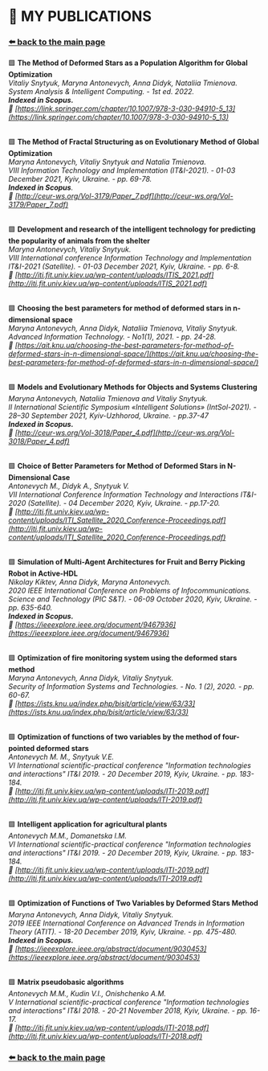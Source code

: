 # 📄 MY PUBLICATIONS
### [⬅️ back to the main page](./) 

🟩 <b>The Method of Deformed Stars as a Population Algorithm for Global Optimization</b> <br/>
<i>Vitaliy Snytyuk, Maryna Antonevych, Anna Didyk, Nataliia Tmienova. <br/>
System Analysis & Intelligent Computing. - 1st ed. 2022.  <br/>
<b>Indexed in Scopus.</b> <br/>
🔗 [https://link.springer.com/chapter/10.1007/978-3-030-94910-5_13](https://link.springer.com/chapter/10.1007/978-3-030-94910-5_13)</i> <br/><br/>
 
🟩 <b>The Method of Fractal Structuring as on Evolutionary Method of Global Optimization</b> <br/> 
<i>Maryna Antonevych, Vitaliy Snytyuk and Natalia Tmienova. <br/>
VIII Information Technology and Implementation (IT&I-2021). - 01-03 December 2021, Kyiv, Ukraine. - pp. 69-78. <br/>
<b>Indexed in Scopus</b>.<br/>
🔗 [http://ceur-ws.org/Vol-3179/Paper_7.pdf](http://ceur-ws.org/Vol-3179/Paper_7.pdf) </i> <br/><br/>
    
🟩 <b>Development and research of the intelligent technology for predicting the popularity of animals from the shelter</b> <br/>
<i>Maryna Antonevych, Vitaliy Snytyuk. <br/>
VIIІ International conference Information Technology and Implementation IT&I-2021 (Satellite). - 01-03 December 2021, Kyiv, Ukraine. - pp. 6-8.<br/>
🔗 [http://iti.fit.univ.kiev.ua/wp-content/uploads/ITIS_2021.pdf](http://iti.fit.univ.kiev.ua/wp-content/uploads/ITIS_2021.pdf) </i> <br/><br/>
   
🟩 <b>Choosing the best parameters for method of deformed stars in n-dimensional space</b><br/>
<i>Maryna Antonevych, Anna Didyk, Nataliia Tmienova, Vitaliy Snytyuk. <br/>
Advanced Information Technology. - No1(1), 2021. - pp. 24-28. <br/>
🔗 [https://ait.knu.ua/choosing-the-best-parameters-for-method-of-deformed-stars-in-n-dimensional-space/](https://ait.knu.ua/choosing-the-best-parameters-for-method-of-deformed-stars-in-n-dimensional-space/) </i><br/><br/>
    
🟩 <b>Models and Evolutionary Methods for Objects and Systems Clustering</b><br/>
<i>Maryna Antonevych, Nataliia Tmienova and Vitaliy Snytyuk. <br/>
II International Scientific Symposium «Intelligent Solutions» (IntSol-2021). -  28–30 September 2021, Kyiv-Uzhhorod, Ukraine. - pp.37-47 <br/>
<b>Indexed in Scopus. </b><br/>
🔗 [http://ceur-ws.org/Vol-3018/Paper_4.pdf](http://ceur-ws.org/Vol-3018/Paper_4.pdf) </i><br/><br/>
    
🟩 <b>Choice of Better Parameters for Method of Deformed Stars in N-Dimensional Case</b><br/>
<i>Antonevych M., Didyk A., Snytyuk V. <br/>
VII International Conference Information Technology and Interactions IT&I-2020 (Satellite). - 04 December 2020, Kyiv, Ukraine. - pp.17-20.<br/>
🔗 [http://iti.fit.univ.kiev.ua/wp-content/uploads/ITI_Satellite_2020_Conference-Proceedings.pdf](http://iti.fit.univ.kiev.ua/wp-content/uploads/ITI_Satellite_2020_Conference-Proceedings.pdf) </i><br/><br/>
    
🟩 <b>Simulation of Multi-Agent Architectures for Fruit and Berry Picking Robot in Active-HDL</b><br/>
<i>Nikolay Kiktev, Anna Didyk, Maryna Antonevych. <br/> 
2020 IEEE International Conference on Problems of Infocommunications. Science and Technology (PIC S&T). - 06-09 October 2020, Kyiv, Ukraine. - pp. 635-640. <br/>
<b>Indexed in Scopus.</b><br/>
🔗 [https://ieeexplore.ieee.org/document/9467936](https://ieeexplore.ieee.org/document/9467936) </i><br/><br/>
    
🟩 <b>Optimization of fire monitoring system using the deformed stars method</b><br/>
<i>Maryna Antonevych, Anna Didyk, Vitaliy Snytyuk. <br/>
Security of Information Systems and Technologies. - No. 1 (2), 2020. - pp. 60-67.<br/>
🔗 [https://ists.knu.ua/index.php/bisit/article/view/63/33](https://ists.knu.ua/index.php/bisit/article/view/63/33) </i><br/><br/>
    
🟩 <b>Optimization of functions of two variables by the method of four-pointed deformed stars</b><br/>
<i>Antonevych M. M., Snytyuk V.E. <br/>
VI International scientific-practical conference "Information technologies and interactions" IT&I 2019. - 20 December 2019, Kyiv, Ukraine. - pp. 183-184. <br/>
🔗 [http://iti.fit.univ.kiev.ua/wp-content/uploads/ITI-2019.pdf](http://iti.fit.univ.kiev.ua/wp-content/uploads/ITI-2019.pdf) </i><br/><br/>
    
🟩 <b>Intelligent application for agricultural plants</b><br/>
<i>Antonevych M.M., Domanetska I.M. <br/>
VI International scientific-practical conference "Information technologies and interactions" IT&I 2019. - 20 December 2019, Kyiv, Ukraine. - pp. 183-184.<br/>
🔗 [http://iti.fit.univ.kiev.ua/wp-content/uploads/ITI-2019.pdf](http://iti.fit.univ.kiev.ua/wp-content/uploads/ITI-2019.pdf) </i><br/><br/>
    
🟩 <b>Optimization of Functions of Two Variables by Deformed Stars Method</b><br/>
<i>Maryna Antonevych, Anna Didyk, Vitaliy Snytyuk. <br/>
2019 IEEE International Conference on Advanced Trends in Information Theory (ATIT). - 18-20 December 2019, Kyiv, Ukraine. - pp. 475-480. <br/>
<b>Indexed in Scopus. </b><br/>
🔗 [https://ieeexplore.ieee.org/abstract/document/9030453](https://ieeexplore.ieee.org/abstract/document/9030453) </i><br/><br/>
    
🟩 <b>Matrix pseudobasic algorithms</b><br/>
<i>Antonevych M.M., Kudin V.I., Onishchenko A.M.<br/>
V International scientific-practical conference "Information technologies and interactions" IT&I 2018. - 20-21 November 2018, Kyiv, Ukraine. - pp. 16-17. <br/>
🔗 [http://iti.fit.univ.kiev.ua/wp-content/uploads/ITI-2018.pdf](http://iti.fit.univ.kiev.ua/wp-content/uploads/ITI-2018.pdf) </i><br/>

### [⬅️ back to the main page](./)
